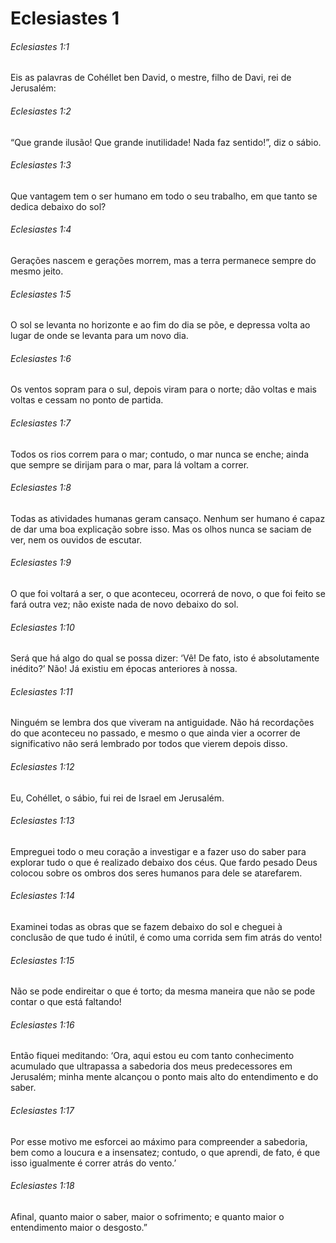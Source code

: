 # Eclesiastes 1

###### Eclesiastes 1:1

Eis as palavras de Cohéllet ben David, o mestre, filho de Davi, rei de Jerusalém:

###### Eclesiastes 1:2

“Que grande ilusão! Que grande inutilidade! Nada faz sentido!”, diz o sábio.

###### Eclesiastes 1:3

Que vantagem tem o ser humano em todo o seu trabalho, em que tanto se dedica debaixo do sol?

###### Eclesiastes 1:4

Gerações nascem e gerações morrem, mas a terra permanece sempre do mesmo jeito.

###### Eclesiastes 1:5

O sol se levanta no horizonte e ao fim do dia se põe, e depressa volta ao lugar de onde se levanta para um novo dia.

###### Eclesiastes 1:6

Os ventos sopram para o sul, depois viram para o norte; dão voltas e mais voltas e cessam no ponto de partida.

###### Eclesiastes 1:7

Todos os rios correm para o mar; contudo, o mar nunca se enche; ainda que sempre se dirijam para o mar, para lá voltam a correr.

###### Eclesiastes 1:8

Todas as atividades humanas geram cansaço. Nenhum ser humano é capaz de dar uma boa explicação sobre isso. Mas os olhos nunca se saciam de ver, nem os ouvidos de escutar.

###### Eclesiastes 1:9

O que foi voltará a ser, o que aconteceu, ocorrerá de novo, o que foi feito se fará outra vez; não existe nada de novo debaixo do sol.

###### Eclesiastes 1:10

Será que há algo do qual se possa dizer: ‘Vê! De fato, isto é absolutamente inédito?’ Não! Já existiu em épocas anteriores à nossa.

###### Eclesiastes 1:11

Ninguém se lembra dos que viveram na antiguidade. Não há recordações do que aconteceu no passado, e mesmo o que ainda vier a ocorrer de significativo não será lembrado por todos que vierem depois disso.

###### Eclesiastes 1:12

Eu, Cohéllet, o sábio, fui rei de Israel em Jerusalém.

###### Eclesiastes 1:13

Empreguei todo o meu coração a investigar e a fazer uso do saber para explorar tudo o que é realizado debaixo dos céus. Que fardo pesado Deus colocou sobre os ombros dos seres humanos para dele se atarefarem.

###### Eclesiastes 1:14

Examinei todas as obras que se fazem debaixo do sol e cheguei à conclusão de que tudo é inútil, é como uma corrida sem fim atrás do vento!

###### Eclesiastes 1:15

Não se pode endireitar o que é torto; da mesma maneira que não se pode contar o que está faltando!

###### Eclesiastes 1:16

Então fiquei meditando: ‘Ora, aqui estou eu com tanto conhecimento acumulado que ultrapassa a sabedoria dos meus predecessores em Jerusalém; minha mente alcançou o ponto mais alto do entendimento e do saber.

###### Eclesiastes 1:17

Por esse motivo me esforcei ao máximo para compreender a sabedoria, bem como a loucura e a insensatez; contudo, o que aprendi, de fato, é que isso igualmente é correr atrás do vento.’

###### Eclesiastes 1:18

Afinal, quanto maior o saber, maior o sofrimento; e quanto maior o entendimento maior o desgosto.”

